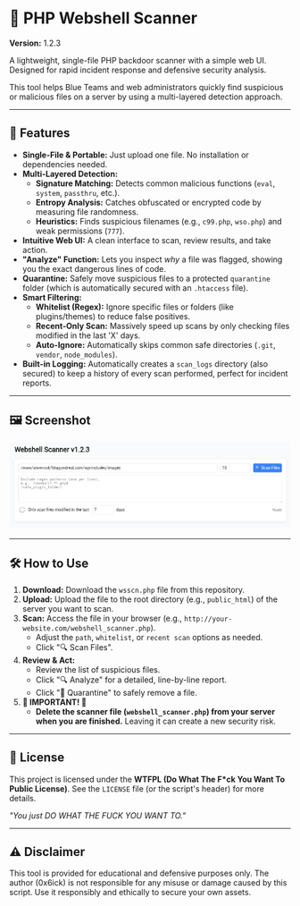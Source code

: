 # 🔎 PHP Webshell Scanner
**Version:** 1.2.3

A lightweight, single-file PHP backdoor scanner with a simple web UI. Designed for rapid incident response and defensive security analysis.

This tool helps Blue Teams and web administrators quickly find suspicious or malicious files on a server by using a multi-layered detection approach.

---

## 🚀 Features

* **Single-File & Portable:** Just upload one file. No installation or dependencies needed.
* **Multi-Layered Detection:**
    * **Signature Matching:** Detects common malicious functions (`eval`, `system`, `passthru`, etc.).
    * **Entropy Analysis:** Catches obfuscated or encrypted code by measuring file randomness.
    * **Heuristics:** Finds suspicious filenames (e.g., `c99.php`, `wso.php`) and weak permissions (`777`).
* **Intuitive Web UI:** A clean interface to scan, review results, and take action.
* **"Analyze" Function:** Lets you inspect *why* a file was flagged, showing you the exact dangerous lines of code.
* **Quarantine:** Safely move suspicious files to a protected `quarantine` folder (which is automatically secured with an `.htaccess` file).
* **Smart Filtering:**
    * **Whitelist (Regex):** Ignore specific files or folders (like plugins/themes) to reduce false positives.
    * **Recent-Only Scan:** Massively speed up scans by only checking files modified in the last 'X' days.
    * **Auto-Ignore:** Automatically skips common safe directories (`.git`, `vendor`, `node_modules`).
* **Built-in Logging:** Automatically creates a `scan_logs` directory (also secured) to keep a history of every scan performed, perfect for incident reports.

---

## 🖼️ Screenshot

![6ickzone Webshell Scanner UI](wsscn.png)

---

## 🛠️ How to Use

1.  **Download:** Download the `wsscn.php` file from this repository.
2.  **Upload:** Upload the file to the root directory (e.g., `public_html`) of the server you want to scan.
3.  **Scan:** Access the file in your browser (e.g., `http://your-website.com/webshell_scanner.php`).
    * Adjust the `path`, `whitelist`, or `recent scan` options as needed.
    * Click "🔍 Scan Files".
4.  **Review & Act:**
    * Review the list of suspicious files.
    * Click "🔍 Analyze" for a detailed, line-by-line report.
    * Click "🚫 Quarantine" to safely remove a file.
5.  **🚨 IMPORTANT! 🚨**
    * **Delete the scanner file (`webshell_scanner.php`) from your server when you are finished.** Leaving it can create a new security risk.

---

## 📜 License

This project is licensed under the **WTFPL (Do What The F*ck You Want To Public License)**. See the `LICENSE` file (or the script's header) for more details.

*"You just DO WHAT THE FUCK YOU WANT TO."*

---

## ⚠️ Disclaimer

This tool is provided for educational and defensive purposes only. The author (0x6ick) is not responsible for any misuse or damage caused by this script. Use it responsibly and ethically to secure your own assets.
